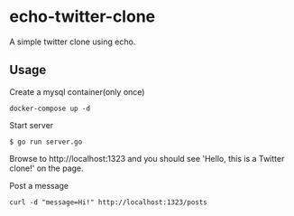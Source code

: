 # echo-twitter-clone
A simple twitter clone using echo.

## Usage
Create a mysql container(only once)
```
docker-compose up -d
```

Start server
```
$ go run server.go
```
Browse to http://localhost:1323 and you should see 'Hello, this is a Twitter clone!' on the page.

Post a message
```
curl -d "message=Hi!" http://localhost:1323/posts
```